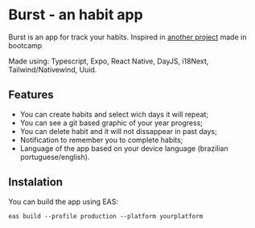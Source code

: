 # Burst - an habit app
Burst is an app for track your habits. Inspired in [another project](https://github.com/aruturu24/nlw-setup) made in bootcamp

Made using: Typescript, Expo, React Native, DayJS, i18Next, Tailwind/Nativewind, Uuid.

## Features
* You can create habits and select wich days it will repeat;
* You can see a git based graphic of your year progress;
* You can delete habit and it will not dissappear in past days;
* Notification to remember you to complete habits;
* Language of the app based on your device language (brazilian portuguese/english).

## Instalation 
You can build the app using EAS:
```
eas build --profile production --platform yourplatform
```